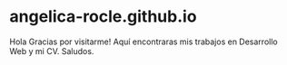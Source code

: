 # angelica-rocle.github.io

Hola
Gracias por visitarme!
Aquí encontraras mis trabajos en Desarrollo Web y mi CV.
Saludos.
